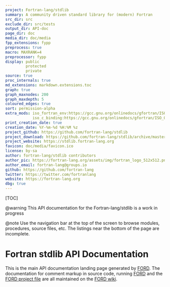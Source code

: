 ```yaml
---
project: Fortran-lang/stdlib
summary: A community driven standard library for (modern) Fortran
src_dir: src
exclude_dir: src/tests
output_dir: API-doc
page_dir: doc
media_dir: doc/media
fpp_extensions: fypp
preprocess: true
macro: MAXRANK=4
preprocessor: fypp
display: public
         protected
         private
source: true
proc_internals: true
md_extensions: markdown.extensions.toc
graph: true
graph_maxnodes: 200
graph_maxdepth: 5
coloured_edges: true
sort: permission-alpha
extra_mods: iso_fortran_env:https://gcc.gnu.org/onlinedocs/gfortran/ISO_005fFORTRAN_005fENV.html
            iso_c_binding:https://gcc.gnu.org/onlinedocs/gfortran/ISO_005fC_005fBINDING.html#ISO_005fC_005fBINDING
print_creation_date: true
creation_date: %Y-%m-%d %H:%M %z
project_github: https://github.com/fortran-lang/stdlib
project_download: https://github.com/fortran-lang/stdlib/archive/master.zip
project_website: https://stdlib.fortran-lang.org
favicon: doc/media/favicon.ico
license: by-sa
author: fortran-lang/stdlib contributors
author_pic: https://fortran-lang.org/assets/img/fortran_logo_512x512.png
author_email: fortran-lang@groups.io
github: https://github.com/fortran-lang
twitter: https://twitter.com/fortranlang
website: https://fortran-lang.org
dbg: true
---
```


[TOC]

@warning This API documentation for the Fortran-lang/stdlib is a work in progress

@note
Use the navigation bar at the top of the screen to browse modules, procedures, source files, etc.
The listings near the bottom of the page are incomplete.

Fortran stdlib API Documentation
================================

This is the main API documentation landing page generated by [FORD].
The documentation for comment markup in source code, running [FORD] and the [FORD project file] are all maintained on the [FORD wiki].

[FORD]: https://github.com/Fortran-FOSS-Programmers/ford#readme
[FORD wiki]: https://github.com/Fortran-FOSS-Programmers/ford/wiki
[FORD project file]: https://github.com/fortran-lang/stdlib/blob/master/API-doc-FORD-file.md

